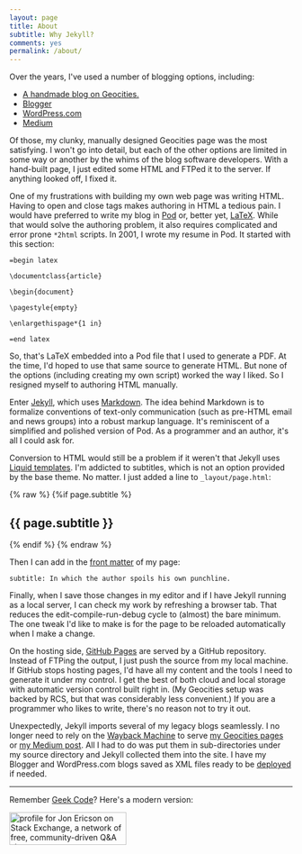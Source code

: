 ```yaml
---
layout: page
title: About
subtitle: Why Jekyll?
comments: yes
permalink: /about/
---
```


Over the years, I've used a number of blogging options, including:

* [A handmade blog on Geocities.](https://web.archive.org/web/20091026234407/http://geocities.com/jlericson/)
* [Blogger](http://4of2.blogspot.com/)
* [WordPress.com](http://taking1and1.wordpress.com)
* [Medium](https://medium.com/@jlericson)

Of those, my clunky, manually designed Geocities page was the most
satisfying. I won't go into detail, but each of the other options are
limited in some way or another by the whims of the blog software
developers. With a hand-built page, I just edited some HTML and FTPed
it to the server. If anything looked off, I fixed it.

One of my frustrations with building my own web page was writing
HTML. Having to open and close tags makes authoring in HTML a tedious
pain. I would have preferred to write my blog in
[Pod](http://perldoc.perl.org/perlpod.html) or, better yet,
[LaTeX](http://www.latex-project.org/). While that would solve the
authoring problem, it also requires complicated and error prone
`*2html` scripts. In 2001, I wrote my resume in Pod. It started with
this section:

    =begin latex

    \documentclass{article}

    \begin{document}

    \pagestyle{empty}

    \enlargethispage*{1 in}

    =end latex

So, that's LaTeX embedded into a Pod file that I used to generate a
PDF. At the time, I'd hoped to use that same source to generate
HTML. But none of the options (including creating my own script)
worked the way I liked. So I resigned myself to authoring HTML
manually.

Enter [Jekyll](http://jekyllrb.com/), which uses
[Markdown](https://help.github.com/articles/github-flavored-markdown/). The
idea behind Markdown is to formalize conventions of text-only
communication (such as pre-HTML email and news groups) into a robust
markup language. It's reminiscent of a simplified and polished version
of Pod. As a programmer and an author, it's all I could ask for.

Conversion to HTML would still be a problem if it weren't that Jekyll
uses [Liquid templates](http://jekyllrb.com/docs/templates/). I'm
addicted to subtitles, which is not an option provided by the base
theme. No matter. I just added a line to `_layout/page.html`:

{% raw %}
    {%if page.subtitle %}
      <h2 class="post-subtitle">{{ page.subtitle }}</h2>
    {% endif %}
{% endraw %}
    
Then I can add in the
[front matter](http://jekyllrb.com/docs/frontmatter/) of my page:

    subtitle: In which the author spoils his own punchline.

Finally, when I save those changes in my editor and if I have Jekyll
running as a local server, I can check my work by refreshing a browser
tab. That reduces the edit-compile-run-debug cycle to (almost) the
bare minimum. The one tweak I'd like to make is for the page to be
reloaded automatically when I make a change.

On the hosting side, [GitHub Pages](https://pages.github.com/) are
served by a GitHub repository. Instead of FTPing the output, I just
push the source from my local machine. If GitHub stops hosting pages,
I'd have all my content and the tools I need to generate it under my
control. I get the best of both cloud and local storage with automatic
version control built right in. (My Geocities setup was backed by RCS,
but that was considerably less convenient.) If you are a programmer
who likes to write, there's no reason not to try it out.

Unexpectedly, Jekyll imports several of my legacy blogs seamlessly. I
no longer need to rely on the
[Wayback Machine](https://archive.org/web/) to serve
[my Geocities pages](/geocities) or
[my Medium post](/medium/A-readthrough-of-Roe-v--Wade.html). All I had
to do was put them in sub-directories under my source directory and
Jekyll collected them into the site. I have my Blogger and
WordPress.com blogs saved as XML files ready to be
[deployed](http://import.jekyllrb.com/docs/home/) if needed.

---

Remember [Geek Code](http://www.geekcode.com/)? Here's a modern version:

<a href="http://stackexchange.com/users/1083/jon-ericson"><img
src="http://stackexchange.com/users/flair/1083.png" width="208"
height="58" alt="profile for Jon Ericson on Stack Exchange, a network
of free, community-driven Q&amp;A sites" title="profile for Jon
Ericson on Stack Exchange, a network of free, community-driven Q&amp;A
sites" /></a>

<!--  LocalWords:  Geocities WordPress html LocalWords permalink RCS
 -->
<!--  LocalWords:  Wayback geocities
 -->
